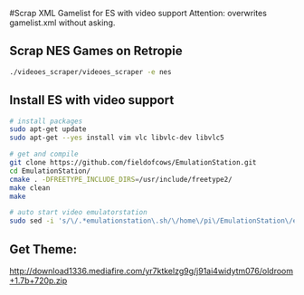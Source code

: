 #Scrap XML Gamelist for ES with video support
Attention: overwrites gamelist.xml without asking.


## Scrap NES Games on Retropie
```bash
./videoes_scraper/videoes_scraper -e nes
```

## Install ES with video support
```bash
# install packages
sudo apt-get update
sudo apt-get --yes install vim vlc libvlc-dev libvlc5

# get and compile
git clone https://github.com/fieldofcows/EmulationStation.git
cd EmulationStation/
cmake . -DFREETYPE_INCLUDE_DIRS=/usr/include/freetype2/
make clean
make

# auto start video emulatorstation
sudo sed -i 's/\/.*emulationstation\.sh/\/home\/pi\/EmulationStation\/emulationstation\.sh/' /usr/bin/emulationstation
```

## Get Theme:
http://download1336.mediafire.com/yr7ktkelzg9g/j91ai4widytm076/oldroom+1.7b+720p.zip
